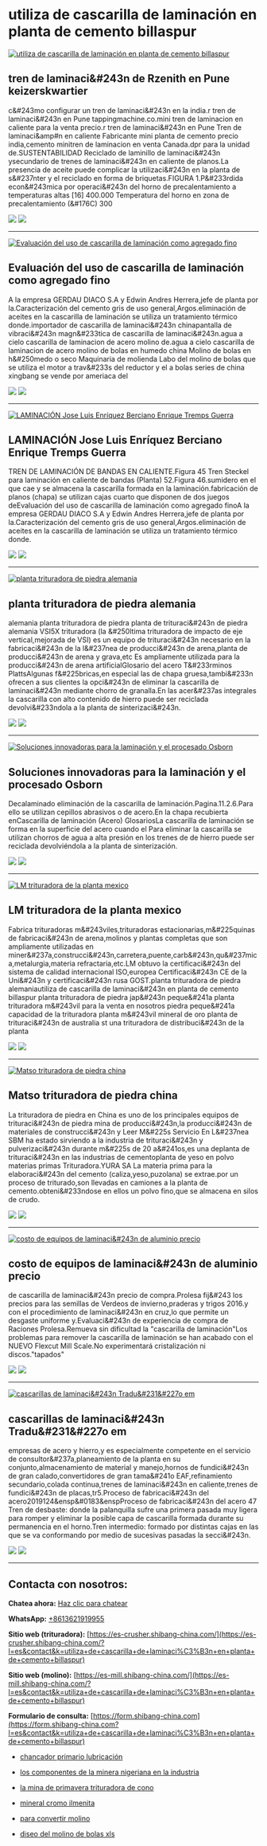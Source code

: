 # utiliza de cascarilla de laminación en planta de cemento billaspur

<a href="https://swt.shibang-china.com/?l=es&img&k=utiliza+de+cascarilla+de+laminaci%C3%B3n+en+planta+de+cemento+billaspur" target="_blank">![utiliza de cascarilla de laminación en planta de cemento billaspur](http://static.shibang-china.com/all-800x300/1166.jpg)</a>

## tren de laminaci&#243n de Rzenith en Pune keizerskwartier
c&#243mo configurar un tren de laminaci&#243n en la india.r tren de laminaci&#243n en Pune tappingmachine.co.mini tren de laminacion en caliente para la venta precio.r tren de laminaci&#243n en Pune Tren de laminaci&amp#n en caliente Fabricante mini planta de cemento precio india,cemento minitren de laminacion en venta Canada.dpr para la unidad de.SUSTENTABILIDAD Reciclado de laminillo de laminaci&#243n ysecundario de trenes de laminaci&#243n en caliente de planos.La presencia de aceite puede complicar la utilizaci&#243n en la planta de s&#237nter y el reciclado en forma de briquetas.FIGURA 1.P&#233rdida econ&#243mica por operaci&#243n del horno de precalentamiento a temperaturas altas [16] 400.000 Temperatura del horno en zona de precalentamiento (&#176C) 300


<a href="https://whatsapp.shibangsoft.com/WhatsApp.php" target="_blank" title="WhatsApp">![](http://static.shibang-china.com/icon/whatsapp.png)</a> <a href="https://swt.shibang-china.com/?l=es&icon&k=utiliza+de+cascarilla+de+laminaci%C3%B3n+en+planta+de+cemento+billaspur" target="_blank">![](http://static.shibang-china.com/icon/chat-es.png)</a>

---

<a href="https://swt.shibang-china.com/?l=es&img&k=utiliza+de+cascarilla+de+laminaci%C3%B3n+en+planta+de+cemento+billaspur" target="_blank">![Evaluación del uso de cascarilla de laminación como agregado fino](http://static.shibang-china.com/all-800x300/507.jpg)</a>

## Evaluación del uso de cascarilla de laminación como agregado fino
A la empresa GERDAU DIACO S.A y Edwin Andres Herrera,jefe de planta por la.Caracterización del cemento gris de uso general,Argos.eliminación de aceites en la cascarilla de laminación se utiliza un tratamiento térmico donde.importador de cascarilla de laminaci&#243n chinapantalla de vibraci&#243n magn&#233tica de cascarilla de laminaci&#243n.agua a cielo cascarilla de laminacion de acero molino de.agua a cielo cascarilla de laminacion de acero molino de bolas en humedo china Molino de bolas en h&#250medo o seco Maquinaria de molienda Labo del molino de bolas que se utiliza el motor a trav&#233s del reductor y el a bolas series de china xingbang se vende por ameriaca del


<a href="https://whatsapp.shibangsoft.com/WhatsApp.php" target="_blank" title="WhatsApp">![](http://static.shibang-china.com/icon/whatsapp.png)</a> <a href="https://swt.shibang-china.com/?l=es&icon&k=utiliza+de+cascarilla+de+laminaci%C3%B3n+en+planta+de+cemento+billaspur" target="_blank">![](http://static.shibang-china.com/icon/chat-es.png)</a>

---

<a href="https://swt.shibang-china.com/?l=es&img&k=utiliza+de+cascarilla+de+laminaci%C3%B3n+en+planta+de+cemento+billaspur" target="_blank">![LAMINACIÓN Jose Luis Enríquez Berciano Enrique Tremps Guerra](http://static.shibang-china.com/all-800x300/326.jpg)</a>

## LAMINACIÓN Jose Luis Enríquez Berciano Enrique Tremps Guerra
TREN DE LAMINACIÓN DE BANDAS EN CALIENTE.Figura 45 Tren Steckel para laminación en caliente de bandas (Planta) 52.Figura 46.sumidero en el que cae y se almacena la cascarilla formada en la laminación.fabricación de planos (chapa) se utilizan cajas cuarto que disponen de dos juegos deEvaluación del uso de cascarilla de laminación como agregado finoA la empresa GERDAU DIACO S.A y Edwin Andres Herrera,jefe de planta por la.Caracterización del cemento gris de uso general,Argos.eliminación de aceites en la cascarilla de laminación se utiliza un tratamiento térmico donde.


<a href="https://whatsapp.shibangsoft.com/WhatsApp.php" target="_blank" title="WhatsApp">![](http://static.shibang-china.com/icon/whatsapp.png)</a> <a href="https://swt.shibang-china.com/?l=es&icon&k=utiliza+de+cascarilla+de+laminaci%C3%B3n+en+planta+de+cemento+billaspur" target="_blank">![](http://static.shibang-china.com/icon/chat-es.png)</a>

---

<a href="https://swt.shibang-china.com/?l=es&img&k=utiliza+de+cascarilla+de+laminaci%C3%B3n+en+planta+de+cemento+billaspur" target="_blank">![planta trituradora de piedra alemania](http://static.shibang-china.com/all-800x300/1223.jpg)</a>

## planta trituradora de piedra alemania
alemania planta trituradora de piedra planta de trituraci&#243n de piedra alemania VSI5X trituradora (la &#250ltima trituradora de impacto de eje vertical,mejorada de VSI) es un equipo de trituraci&#243n necesario en la fabricaci&#243n de la l&#237nea de producci&#243n de arena,planta de producci&#243n de arena y grava,etc Es ampliamente utilizada para la producci&#243n de arena artificialGlosario del acero T&#233rminos PlattsAlgunas f&#225bricas,en especial las de chapa gruesa,tambi&#233n ofrecen a sus clientes la opci&#243n de eliminar la cascarilla de laminaci&#243n mediante chorro de granalla.En las acer&#237as integrales la cascarilla con alto contenido de hierro puede ser reciclada devolvi&#233ndola a la planta de sinterizaci&#243n.


<a href="https://whatsapp.shibangsoft.com/WhatsApp.php" target="_blank" title="WhatsApp">![](http://static.shibang-china.com/icon/whatsapp.png)</a> <a href="https://swt.shibang-china.com/?l=es&icon&k=utiliza+de+cascarilla+de+laminaci%C3%B3n+en+planta+de+cemento+billaspur" target="_blank">![](http://static.shibang-china.com/icon/chat-es.png)</a>

---

<a href="https://swt.shibang-china.com/?l=es&img&k=utiliza+de+cascarilla+de+laminaci%C3%B3n+en+planta+de+cemento+billaspur" target="_blank">![Soluciones innovadoras para la laminación y el procesado Osborn](http://static.shibang-china.com/all-800x300/698.jpg)</a>

## Soluciones innovadoras para la laminación y el procesado Osborn
Decalaminado eliminación de la cascarilla de laminación.Pagina.11.2.6.Para ello se utilizan cepillos abrasivos o de acero.En la chapa recubierta enCascarilla de laminación (Acero) GlosariosLa cascarilla de laminación se forma en la superficie del acero cuando el Para eliminar la cascarilla se utilizan chorros de agua a alta presión en los trenes de de hierro puede ser reciclada devolviéndola a la planta de sinterización.


<a href="https://whatsapp.shibangsoft.com/WhatsApp.php" target="_blank" title="WhatsApp">![](http://static.shibang-china.com/icon/whatsapp.png)</a> <a href="https://swt.shibang-china.com/?l=es&icon&k=utiliza+de+cascarilla+de+laminaci%C3%B3n+en+planta+de+cemento+billaspur" target="_blank">![](http://static.shibang-china.com/icon/chat-es.png)</a>

---

<a href="https://swt.shibang-china.com/?l=es&img&k=utiliza+de+cascarilla+de+laminaci%C3%B3n+en+planta+de+cemento+billaspur" target="_blank">![LM trituradora de la planta mexico](http://static.shibang-china.com/all-800x300/322.jpg)</a>

## LM trituradora de la planta mexico
Fabrica trituradoras m&#243viles,trituradoras estacionarias,m&#225quinas de fabricaci&#243n de arena,molinos y plantas completas que son ampliamente utilizadas en miner&#237a,construcci&#243n,carretera,puente,carb&#243n,qu&#237mica,metalurgia,materia refractaria,etc.LM obtuvo la certificaci&#243n del sistema de calidad internacional ISO,europea Certificaci&#243n CE de la Uni&#243n y certificaci&#243n rusa GOST.planta trituradora de piedra alemaniautiliza de cascarilla de laminaci&#243n en planta de cemento billaspur planta trituradora de piedra jap&#243n peque&#241a planta trituradora m&#243vil para la venta en nosotros piedra peque&#241a capacidad de la trituradora planta m&#243vil mineral de oro planta de trituraci&#243n de australia st una trituradora de distribuci&#243n de la planta


<a href="https://whatsapp.shibangsoft.com/WhatsApp.php" target="_blank" title="WhatsApp">![](http://static.shibang-china.com/icon/whatsapp.png)</a> <a href="https://swt.shibang-china.com/?l=es&icon&k=utiliza+de+cascarilla+de+laminaci%C3%B3n+en+planta+de+cemento+billaspur" target="_blank">![](http://static.shibang-china.com/icon/chat-es.png)</a>

---

<a href="https://swt.shibang-china.com/?l=es&img&k=utiliza+de+cascarilla+de+laminaci%C3%B3n+en+planta+de+cemento+billaspur" target="_blank">![Matso trituradora de piedra china](http://static.shibang-china.com/all-800x300/579.jpg)</a>

## Matso trituradora de piedra china
La trituradora de piedra en China es uno de los principales equipos de trituraci&#243n de piedra mina de producci&#243n,la producci&#243n de materiales de construcci&#243n y Leer M&#225s Servicio En L&#237nea SBM ha estado sirviendo a la industria de trituraci&#243n y pulverizaci&#243n durante m&#225s de 20 a&#241os,es una deplanta de trituraci&#243n en las industrias de cementoplanta de yeso en polvo materias primas Trituradora.YURA SA La materia prima para la elaboraci&#243n del cemento (caliza,yeso,puzolana) se extrae.por un proceso de triturado,son llevadas en camiones a la planta de cemento.obteni&#233ndose en ellos un polvo fino,que se almacena en silos de crudo.


<a href="https://whatsapp.shibangsoft.com/WhatsApp.php" target="_blank" title="WhatsApp">![](http://static.shibang-china.com/icon/whatsapp.png)</a> <a href="https://swt.shibang-china.com/?l=es&icon&k=utiliza+de+cascarilla+de+laminaci%C3%B3n+en+planta+de+cemento+billaspur" target="_blank">![](http://static.shibang-china.com/icon/chat-es.png)</a>

---

<a href="https://swt.shibang-china.com/?l=es&img&k=utiliza+de+cascarilla+de+laminaci%C3%B3n+en+planta+de+cemento+billaspur" target="_blank">![costo de equipos de laminaci&#243n de aluminio precio](http://static.shibang-china.com/all-800x300/155.jpg)</a>

## costo de equipos de laminaci&#243n de aluminio precio
de cascarilla de laminaci&#243n precio de compra.Prolesa fij&#243 los precios para las semillas de Verdeos de invierno,praderas y trigos 2016.y con el procedimiento de laminaci&#243n en cruz,lo que permite un desgaste uniforme y.Evaluaci&#243n de experiencia de compra de Raciones Prolesa.Remueva sin dificultad la "cascarilla de laminación"Los problemas para remover la cascarilla de laminación se han acabado con el NUEVO Flexcut Mill Scale.No experimentará cristalización ni discos."tapados"


<a href="https://whatsapp.shibangsoft.com/WhatsApp.php" target="_blank" title="WhatsApp">![](http://static.shibang-china.com/icon/whatsapp.png)</a> <a href="https://swt.shibang-china.com/?l=es&icon&k=utiliza+de+cascarilla+de+laminaci%C3%B3n+en+planta+de+cemento+billaspur" target="_blank">![](http://static.shibang-china.com/icon/chat-es.png)</a>

---

<a href="https://swt.shibang-china.com/?l=es&img&k=utiliza+de+cascarilla+de+laminaci%C3%B3n+en+planta+de+cemento+billaspur" target="_blank">![cascarillas de laminaci&#243n Tradu&#231&#227o em](http://static.shibang-china.com/all-800x300/1263.jpg)</a>

## cascarillas de laminaci&#243n Tradu&#231&#227o em
empresas de acero y hierro,y es especialmente competente en el servicio de consultor&#237a,planeamiento de la planta en su conjunto,almacenamiento de material y manejo,hornos de fundici&#243n de gran calado,convertidores de gran tama&#241o EAF,refinamiento secundario,colada continua,trenes de laminaci&#243n en caliente,trenes de fundici&#243n de placas,tr5.Proceso de fabricaci&#243n del acero2019124&ensp&#0183&enspProceso de fabricaci&#243n del acero 47 Tren de desbaste: donde la palanquilla sufre una primera pasada muy ligera para romper y eliminar la posible capa de cascarilla formada durante su permanencia en el horno.Tren intermedio: formado por distintas cajas en las que se va conformando por medio de sucesivas pasadas la secci&#243n.


<a href="https://whatsapp.shibangsoft.com/WhatsApp.php" target="_blank" title="WhatsApp">![](http://static.shibang-china.com/icon/whatsapp.png)</a> <a href="https://swt.shibang-china.com/?l=es&icon&k=utiliza+de+cascarilla+de+laminaci%C3%B3n+en+planta+de+cemento+billaspur" target="_blank">![](http://static.shibang-china.com/icon/chat-es.png)</a>

---
## Contacta con nosotros:

**Chatea ahora:** [Haz clic para chatear](https://swt.shibang-china.com?l=es&contact&k=utiliza+de+cascarilla+de+laminaci%C3%B3n+en+planta+de+cemento+billaspur)

**WhatsApp:**  [+8613621919955](https://whatsapp.shibangsoft.com/WhatsApp.php)

**Sitio web (trituradora):** [https://es-crusher.shibang-china.com/](https://es-crusher.shibang-china.com/?l=es&contact&k=utiliza+de+cascarilla+de+laminaci%C3%B3n+en+planta+de+cemento+billaspur)

**Sitio web (molino):** [https://es-mill.shibang-china.com/](https://es-mill.shibang-china.com/?l=es&contact&k=utiliza+de+cascarilla+de+laminaci%C3%B3n+en+planta+de+cemento+billaspur)

**Formulario de consulta:** [https://form.shibang-china.com](https://form.shibang-china.com?l=es&contact&k=utiliza+de+cascarilla+de+laminaci%C3%B3n+en+planta+de+cemento+billaspur)

* [chancador primario lubricación](../67/chancador%20primario%20lubricaci%C3%B3n.md)

* [los componentes de la minera nigeriana en la industria](../66/los%20componentes%20de%20la%20minera%20nigeriana%20en%20la%20industria.md)

* [la mina de primavera trituradora de cono](../71/la%20mina%20de%20primavera%20trituradora%20de%20cono.md)

* [mineral cromo ilmenita](../76/mineral%20cromo%20ilmenita.md)

* [para convertir molino](../75/para%20convertir%20molino.md)

* [diseo del molino de bolas xls](../67/diseo%20del%20molino%20de%20bolas%20xls.md)